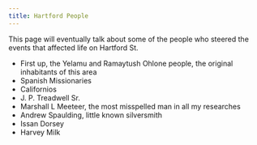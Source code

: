 ```yaml
---
title: Hartford People
---
```


This page will eventually talk about some of the people who steered the events that affected life on Hartford St.

- First up, the Yelamu and Ramaytush Ohlone people, the original inhabitants of this area
- Spanish Missionaries
- Californios
- J. P. Treadwell Sr.
- Marshall L Meeteer, the most misspelled man in all my researches
- Andrew Spaulding, little known silversmith
- Issan Dorsey
- Harvey Milk
